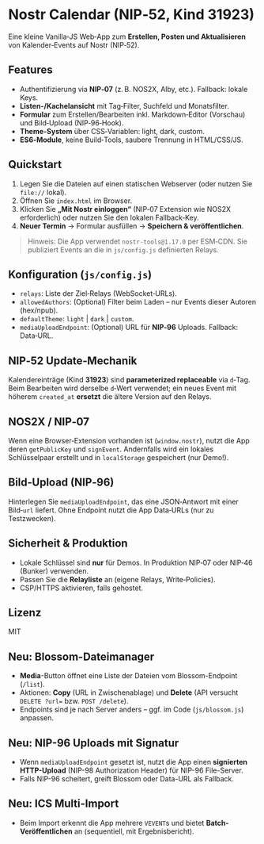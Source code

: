 # Nostr Calendar (NIP‑52, Kind 31923)

Eine kleine Vanilla‑JS Web‑App zum **Erstellen, Posten und Aktualisieren** von Kalender‑Events auf Nostr (NIP‑52).

## Features

- Authentifizierung via **NIP‑07** (z. B. NOS2X, Alby, etc.). Fallback: lokale Keys.
- **Listen-/Kachelansicht** mit Tag‑Filter, Suchfeld und Monatsfilter.
- **Formular** zum Erstellen/Bearbeiten inkl. Markdown‑Editor (Vorschau) und Bild‑Upload (NIP‑96‑Hook).
- **Theme-System** über CSS‑Variablen: light, dark, custom.
- **ES6‑Module**, keine Build‑Tools, saubere Trennung in HTML/CSS/JS.

## Quickstart

1. Legen Sie die Dateien auf einen statischen Webserver (oder nutzen Sie `file://` lokal).
2. Öffnen Sie `index.html` im Browser.
3. Klicken Sie **„Mit Nostr einloggen“** (NIP‑07 Extension wie NOS2X erforderlich) oder nutzen Sie den lokalen Fallback‑Key.
4. **Neuer Termin** → Formular ausfüllen → **Speichern & veröffentlichen**.

> Hinweis: Die App verwendet `nostr-tools@1.17.0` per ESM‑CDN. Sie publiziert Events an die in `js/config.js` definierten Relays.

## Konfiguration (`js/config.js`)

- `relays`: Liste der Ziel‑Relays (WebSocket‑URLs).
- `allowedAuthors`: (Optional) Filter beim Laden – nur Events dieser Autoren (hex/npub).
- `defaultTheme`: `light` | `dark` | `custom`.
- `mediaUploadEndpoint`: (Optional) URL für **NIP‑96** Uploads. Fallback: Data‑URL.

## NIP‑52 Update‑Mechanik

Kalendereinträge (Kind **31923**) sind **parameterized replaceable** via `d`‑Tag. Beim Bearbeiten wird derselbe `d`‑Wert verwendet; ein neues Event mit höherem `created_at` **ersetzt** die ältere Version auf den Relays.

## NOS2X / NIP‑07

Wenn eine Browser‑Extension vorhanden ist (`window.nostr`), nutzt die App deren `getPublicKey` und `signEvent`. Andernfalls wird ein lokales Schlüsselpaar erstellt und in `localStorage` gespeichert (nur Demo!).

## Bild‑Upload (NIP‑96)

Hinterlegen Sie `mediaUploadEndpoint`, das eine JSON‑Antwort mit einer Bild‑`url` liefert. Ohne Endpoint nutzt die App Data‑URLs (nur zu Testzwecken).

## Sicherheit & Produktion

- Lokale Schlüssel sind **nur** für Demos. In Produktion NIP‑07 oder NIP‑46 (Bunker) verwenden.
- Passen Sie die **Relayliste** an (eigene Relays, Write‑Policies).
- CSP/HTTPS aktivieren, falls gehostet.

## Lizenz

MIT


## Neu: Blossom-Dateimanager
- **Media**-Button öffnet eine Liste der Dateien vom Blossom-Endpoint (`/list`).
- Aktionen: **Copy** (URL in Zwischenablage) und **Delete** (API versucht `DELETE ?url=` bzw. `POST /delete`).
- Endpoints sind je nach Server anders – ggf. im Code (`js/blossom.js`) anpassen.

## Neu: NIP-96 Uploads mit Signatur
- Wenn `mediaUploadEndpoint` gesetzt ist, nutzt die App einen **signierten HTTP-Upload** (NIP-98 Authorization Header) für NIP-96 File-Server.
- Falls NIP-96 scheitert, greift Blossom oder Data-URL als Fallback.

## Neu: ICS Multi-Import
- Beim Import erkennt die App mehrere `VEVENT`s und bietet **Batch-Veröffentlichen** an (sequentiell, mit Ergebnisbericht).
